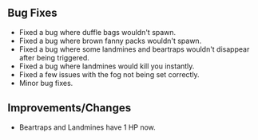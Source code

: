 ## Bug Fixes
- Fixed a bug where duffle bags wouldn't spawn.
- Fixed a bug where brown fanny packs wouldn't spawn.
- Fixed a bug where some landmines and beartraps wouldn't disappear after being triggered.
- Fixed a bug where landmines would kill you instantly.
- Fixed a few issues with the fog not being set correctly.
- Minor bug fixes.

## Improvements/Changes
- Beartraps and Landmines have 1 HP now.
